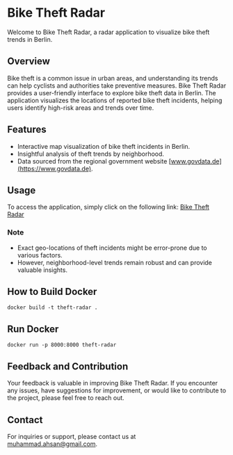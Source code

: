 # Bike Theft Radar

Welcome to Bike Theft Radar, a radar application to visualize bike theft trends in Berlin.

## Overview

Bike theft is a common issue in urban areas, and understanding its trends can help cyclists and authorities take preventive measures. Bike Theft Radar provides a user-friendly interface to explore bike theft data in Berlin. The application visualizes the locations of reported bike theft incidents, helping users identify high-risk areas and trends over time.

## Features

- Interactive map visualization of bike theft incidents in Berlin.
- Insightful analysis of theft trends by neighborhood.
- Data sourced from the regional government website [www.govdata.de](https://www.govdata.de).

## Usage

To access the application, simply click on the following link: [Bike Theft Radar](https://theft-radar.streamlit.app/)

### Note

- Exact geo-locations of theft incidents might be error-prone due to various factors.
- However, neighborhood-level trends remain robust and can provide valuable insights.

## How to Build Docker

``` 
docker build -t theft-radar .
```

## Run Docker
```
docker run -p 8000:8000 theft-radar
```
## Feedback and Contribution

Your feedback is valuable in improving Bike Theft Radar. If you encounter any issues, have suggestions for improvement, or would like to contribute to the project, please feel free to reach out.

## Contact

For inquiries or support, please contact us at [muhammad.ahsan@gmail.com](mailto:muhammad.ahsan@gmail.com).







